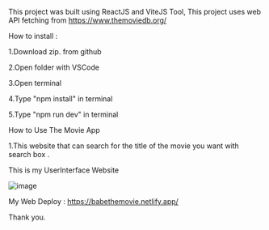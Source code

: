 This project was built using ReactJS and ViteJS Tool, This project uses web API fetching from https://www.themoviedb.org/

How to install :

1.Download zip. from github

2.Open folder with VSCode

3.Open terminal

4.Type "npm install" in terminal

5.Type "npm run dev" in terminal

How to Use The Movie App

1.This website that can search for the title of the movie you want with search box .

This is my UserInterface Website

![image](https://user-images.githubusercontent.com/115159423/212528879-cc429e1f-60ce-48f1-a091-33a8b8594964.png)

My Web Deploy : https://babethemovie.netlify.app/

Thank you.
